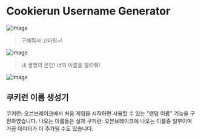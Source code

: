 # Cookierun Username Generator

![image](https://user-images.githubusercontent.com/46566891/106925229-3b505900-6753-11eb-9fab-9804834863fd.png)

>구해줘서 고마워~!

![image](https://user-images.githubusercontent.com/46566891/106925468-7783b980-6753-11eb-93c5-c92eb60afa10.png)

>내 생명의 은인!
>너의 이름을 알려줘!

![image](https://user-images.githubusercontent.com/46566891/106925558-8bc7b680-6753-11eb-834b-0c441b27ce21.png)

## 쿠키런 이름 생성기
쿠키런: 오븐브레이크에서 처음 게임을 시작하면 사용할 수 있는
"랜덤 이름" 기능을 구현하였습니다.
나오는 이름들은 실제 쿠키런: 오븐브레이크에 나오는 이름중 일부이며
가끔 데이터가 더 추가될 수도 있습니다.
